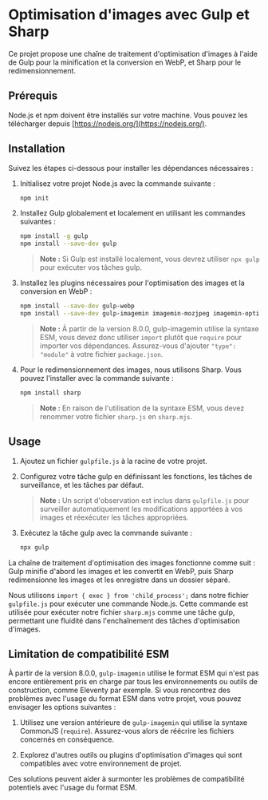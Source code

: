 # Optimisation d'images avec Gulp et Sharp

Ce projet propose une chaîne de traitement d'optimisation d'images à l'aide de Gulp pour la minification et la conversion en WebP, et Sharp pour le redimensionnement.

## Prérequis

Node.js et npm doivent être installés sur votre machine. Vous pouvez les télécharger depuis [https://nodejs.org/](https://nodejs.org/).

## Installation

Suivez les étapes ci-dessous pour installer les dépendances nécessaires :

1. Initialisez votre projet Node.js avec la commande suivante :

    ```bash
    npm init
    ```

2. Installez Gulp globalement et localement en utilisant les commandes suivantes :

    ```bash
    npm install -g gulp
    npm install --save-dev gulp
    ```

    > **Note :** Si Gulp est installé localement, vous devrez utiliser `npx gulp` pour exécuter vos tâches gulp.

3. Installez les plugins nécessaires pour l'optimisation des images et la conversion en WebP :

    ```bash
    npm install --save-dev gulp-webp
    npm install --save-dev gulp-imagemin imagemin-mozjpeg imagemin-optipng
    ```

    > **Note :** À partir de la version 8.0.0, gulp-imagemin utilise la syntaxe ESM, vous devez donc utiliser `import` plutôt que `require` pour importer vos dépendances. Assurez-vous d'ajouter `"type": "module"` à votre fichier `package.json`.

4. Pour le redimensionnement des images, nous utilisons Sharp. Vous pouvez l'installer avec la commande suivante :

    ```bash
    npm install sharp
    ```

    > **Note :** En raison de l'utilisation de la syntaxe ESM, vous devez renommer votre fichier `sharp.js` en `sharp.mjs`.

## Usage

1. Ajoutez un fichier `gulpfile.js` à la racine de votre projet.

2. Configurez votre tâche gulp en définissant les fonctions, les tâches de surveillance, et les tâches par défaut.

    > **Note :** Un script d'observation est inclus dans `gulpfile.js` pour surveiller automatiquement les modifications apportées à vos images et réexécuter les tâches appropriées.

3. Exécutez la tâche gulp avec la commande suivante :

    ```bash
    npx gulp
    ```

La chaîne de traitement d'optimisation des images fonctionne comme suit : Gulp minifie d'abord les images et les convertit en WebP, puis Sharp redimensionne les images et les enregistre dans un dossier séparé.

Nous utilisons `import { exec } from 'child_process';` dans notre fichier `gulpfile.js` pour exécuter une commande Node.js. Cette commande est utilisée pour exécuter notre fichier `sharp.mjs` comme une tâche gulp, permettant une fluidité dans l'enchaînement des tâches d'optimisation d'images.

## Limitation de compatibilité ESM

À partir de la version 8.0.0, `gulp-imagemin` utilise le format ESM qui n'est pas encore entièrement pris en charge par tous les environnements ou outils de construction, comme Eleventy par exemple. Si vous rencontrez des problèmes avec l'usage du format ESM dans votre projet, vous pouvez envisager les options suivantes :

1. Utilisez une version antérieure de `gulp-imagemin` qui utilise la syntaxe CommonJS (`require`). Assurez-vous alors de réécrire les fichiers concernés en conséquence.

2. Explorez d'autres outils ou plugins d'optimisation d'images qui sont compatibles avec votre environnement de projet.

Ces solutions peuvent aider à surmonter les problèmes de compatibilité potentiels avec l'usage du format ESM.
